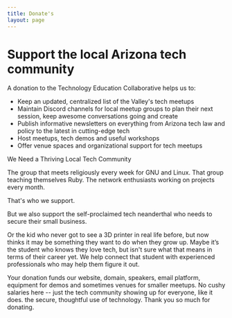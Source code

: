 ```yaml
---
title: Donate's
layout: page
---
```


# Support the local Arizona tech community

A donation to the Technology Education Collaborative helps us to:

- Keep an updated, centralized list of the Valley's tech meetups
- Maintain Discord channels for local meetup groups to plan their next session, keep awesome conversations going and create
- Publish informative newsletters on everything from Arizona tech law and policy to the latest in cutting-edge tech
- Host meetups, tech demos and useful workshops
- Offer venue spaces and organizational support for tech meetups

We Need a Thriving Local Tech Community

The group that meets religiously every week for GNU and Linux. That group teaching themselves Ruby. The network enthusiasts working on projects every month.

That's who we support.

But we also support the self-proclaimed tech neanderthal who needs to secure their small business.

Or the kid who never got to see a 3D printer in real life before, but now thinks it may be something they want to do when they grow up.
Maybe it’s the student who knows they love tech, but isn't sure what that means in terms of their career yet. We help connect that student with experienced professionals who may help them figure it out.

Your donation funds our website, domain, speakers, email platform, equipment for demos and sometimes venues for smaller meetups. No cushy salaries here -- just the tech community showing up for everyone, like it does. the secure, thoughtful use of technology. Thank you so much for donating. 
